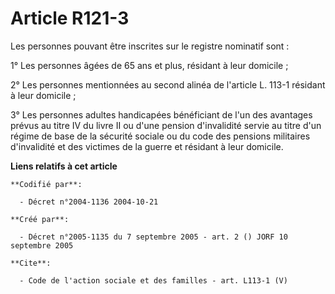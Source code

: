 # Article R121-3

Les personnes pouvant être inscrites sur le registre nominatif sont : 

1° Les personnes âgées de 65 ans et plus, résidant à leur domicile ; 

2° Les personnes mentionnées au second alinéa de l'article L. 113-1 résidant à leur domicile ; 

3° Les personnes adultes handicapées bénéficiant de l'un des avantages prévus au titre IV du livre II ou d'une pension
d'invalidité servie au titre d'un régime de base de la sécurité sociale ou du code des pensions militaires d'invalidité et
des victimes de la guerre et résidant à leur domicile.

**Liens relatifs à cet article**

	**Codifié par**:

	  - Décret n°2004-1136 2004-10-21

	**Créé par**:

	  - Décret n°2005-1135 du 7 septembre 2005 - art. 2 () JORF 10 septembre 2005

	**Cite**:

	  - Code de l'action sociale et des familles - art. L113-1 (V)
